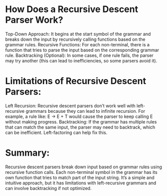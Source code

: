 How Does a Recursive Descent Parser Work?
==
Top-Down Approach: It begins at the start symbol of the grammar and breaks down the input by recursively calling functions based on the grammar rules.
Recursive Functions: For each non-terminal, there is a function that tries to parse the input based on the corresponding grammar rule.
Backtracking (Optional): In some cases, if one rule fails, the parser may try another (this can lead to inefficiencies, so some parsers avoid it).


Limitations of Recursive Descent Parsers:
==
Left Recursion: Recursive descent parsers don’t work well with left-recursive grammars because they can lead to infinite recursion. For example, a rule like:
E → E + T
would cause the parser to keep calling E without making progress.
Backtracking: If the grammar has multiple rules that can match the same input, the parser may need to backtrack, which can be inefficient. Left-factoring can help fix this.


Summary:
==
Recursive descent parsers break down input based on grammar rules using recursive function calls.
Each non-terminal symbol in the grammar has its own function that tries to match part of the input string.
It’s a simple and intuitive approach, but it has limitations with left-recursive grammars and can involve backtracking if not optimized.
